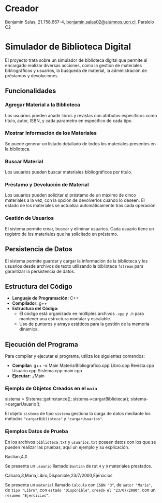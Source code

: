# Creador
Benjamín Salas, 21.758.667-4, benjamin.salas02@alumnos.ucn.cl, Paralelo C2
# Simulador de Biblioteca Digital

El proyecto trata sobre un simulador de biblioteca digital que permite al encargado realizar diversas acciones, como la gestión de materiales bibliográficos y usuarios, la búsqueda de material, la administración de préstamos y devoluciones.

## Funcionalidades

### Agregar Material a la Biblioteca
Los usuarios pueden añadir libros y revistas con atributos específicos como título, autor, ISBN, y cada parametro en especifico de cada tipo.

### Mostrar Información de los Materiales
Se puede generar un listado detallado de todos los materiales presentes en la biblioteca.

### Buscar Material
Los usuarios pueden buscar materiales bibliográficos por título.

### Préstamo y Devolución de Material
Los usuarios pueden solicitar el préstamo de un máximo de cinco materiales a la vez, con la opción de devolverlos cuando lo deseen. El estado de los materiales se actualiza automáticamente tras cada operación.

### Gestión de Usuarios
El sistema permite crear, buscar y eliminar usuarios. Cada usuario tiene un registro de los materiales que ha solicitado en préstamo.

## Persistencia de Datos

El sistema permite guardar y cargar la información de la biblioteca y los usuarios desde archivos de texto utilizando la biblioteca `fstream` para garantizar la persistencia de datos.

## Estructura del Código

- **Lenguaje de Programación:** C++
- **Compilador:** g++
- **Estructura del Código:**
    - El código está organizado en múltiples archivos `.cpp` y `.h` para mantener una estructura modular y escalable.
    - Uso de punteros y arrays estáticos para la gestión de la memoria dinámica.

## Ejecución del Programa

Para compilar y ejecutar el programa, utiliza los siguientes comandos:

- **Compilar:** g++ -o Main MaterialBibliografico.cpp Libro.cpp Revista.cpp Usuario.cpp Sistema.cpp main.cpp
- **Ejecutar:** ./Main

### Ejemplo de Objetos Creados en el `main`

sistema = Sistema::getInstance(); sistema->cargarBiblioteca(); sistema->cargarUsuario();


El objeto `sistema` de tipo `sistema` gestiona la carga de datos mediante los metodos `"cargarBiblioteca"` y `"cargarUsuarios"`.

### Ejemplos Datos de Prueba

En los archivos `biblioteca.txt` y `usuarios.txt` poseen datos con los que se pueden realizar las pruebas, aquí un ejemplo y su explicación.

Bastian,4,0

Se presenta un `usuario` llamado `Bastian` de rut `4` y `0` materiales prestados.

Calculo,3,Maria,Libro,Disponible,23/7/2000,Ejercicios

Se presenta un `material` llamado `Calculo` con `ISBN "3"`, de `autor "Maria"`, de `tipo "Libro"`, con `estado "Disponible"`, `creado el "23/07/2000"`, con un `resumen "Ejercicios"`.
